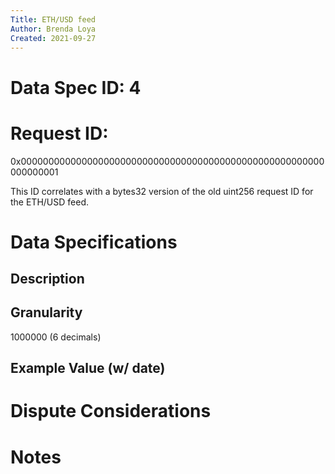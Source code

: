 ```yaml
---
Title: ETH/USD feed
Author: Brenda Loya
Created: 2021-09-27
---
```

# Data Spec ID: 4

# Request ID: 

0x0000000000000000000000000000000000000000000000000000000000000001

This ID correlates with a bytes32 version of the old uint256 request ID for the ETH/USD feed.


# Data Specifications



## Description

## Granularity

1000000 (6 decimals)

## Example Value (w/ date)



# Dispute Considerations


# Notes


